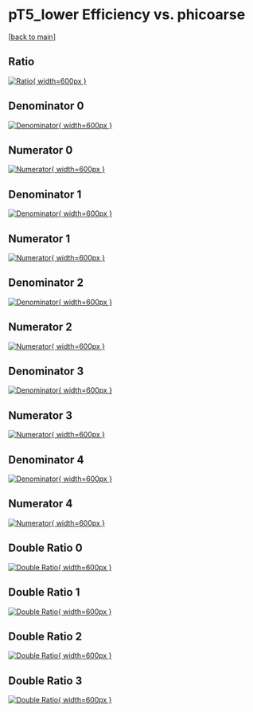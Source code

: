 # pT5_lower Efficiency vs. phicoarse

[[back to main](./)]



## Ratio

[![Ratio](../mtv/var/pT5_lower_loweta_11_-1_eff_phicoarse.png){ width=600px }](../mtv/var/pT5_lower_loweta_11_-1_eff_phicoarse.pdf)

## Denominator 0

[![Denominator](../mtv/den/pT5_lower_loweta_11_-1_eff_phicoarse_den0.png){ width=600px }](../mtv/den/pT5_lower_loweta_11_-1_eff_phicoarse_den0.pdf)

## Numerator 0

[![Numerator](../mtv/num/pT5_lower_loweta_11_-1_eff_phicoarse_num0.png){ width=600px }](../mtv/num/pT5_lower_loweta_11_-1_eff_phicoarse_num0.pdf)

## Denominator 1

[![Denominator](../mtv/den/pT5_lower_loweta_11_-1_eff_phicoarse_den1.png){ width=600px }](../mtv/den/pT5_lower_loweta_11_-1_eff_phicoarse_den1.pdf)

## Numerator 1

[![Numerator](../mtv/num/pT5_lower_loweta_11_-1_eff_phicoarse_num1.png){ width=600px }](../mtv/num/pT5_lower_loweta_11_-1_eff_phicoarse_num1.pdf)

## Denominator 2

[![Denominator](../mtv/den/pT5_lower_loweta_11_-1_eff_phicoarse_den2.png){ width=600px }](../mtv/den/pT5_lower_loweta_11_-1_eff_phicoarse_den2.pdf)

## Numerator 2

[![Numerator](../mtv/num/pT5_lower_loweta_11_-1_eff_phicoarse_num2.png){ width=600px }](../mtv/num/pT5_lower_loweta_11_-1_eff_phicoarse_num2.pdf)

## Denominator 3

[![Denominator](../mtv/den/pT5_lower_loweta_11_-1_eff_phicoarse_den3.png){ width=600px }](../mtv/den/pT5_lower_loweta_11_-1_eff_phicoarse_den3.pdf)

## Numerator 3

[![Numerator](../mtv/num/pT5_lower_loweta_11_-1_eff_phicoarse_num3.png){ width=600px }](../mtv/num/pT5_lower_loweta_11_-1_eff_phicoarse_num3.pdf)

## Denominator 4

[![Denominator](../mtv/den/pT5_lower_loweta_11_-1_eff_phicoarse_den4.png){ width=600px }](../mtv/den/pT5_lower_loweta_11_-1_eff_phicoarse_den4.pdf)

## Numerator 4

[![Numerator](../mtv/num/pT5_lower_loweta_11_-1_eff_phicoarse_num4.png){ width=600px }](../mtv/num/pT5_lower_loweta_11_-1_eff_phicoarse_num4.pdf)

## Double Ratio 0

[![Double Ratio](../mtv/ratio/pT5_lower_loweta_11_-1_eff_phicoarse_ratio0.png){ width=600px }](../mtv/ratio/pT5_lower_loweta_11_-1_eff_phicoarse_ratio0.pdf)

## Double Ratio 1

[![Double Ratio](../mtv/ratio/pT5_lower_loweta_11_-1_eff_phicoarse_ratio1.png){ width=600px }](../mtv/ratio/pT5_lower_loweta_11_-1_eff_phicoarse_ratio1.pdf)

## Double Ratio 2

[![Double Ratio](../mtv/ratio/pT5_lower_loweta_11_-1_eff_phicoarse_ratio2.png){ width=600px }](../mtv/ratio/pT5_lower_loweta_11_-1_eff_phicoarse_ratio2.pdf)

## Double Ratio 3

[![Double Ratio](../mtv/ratio/pT5_lower_loweta_11_-1_eff_phicoarse_ratio3.png){ width=600px }](../mtv/ratio/pT5_lower_loweta_11_-1_eff_phicoarse_ratio3.pdf)

